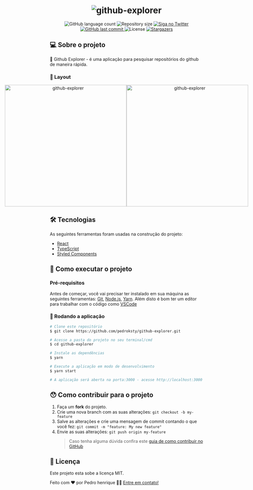 <h1 align="center">
    <img alt="github-explorer" title="github-explorer" src="https://i.imgur.com/tgFNPCm.png" />
</h1>

<p align="center">
  <img alt="GitHub language count" src="https://img.shields.io/github/languages/count/pedroksty/github-explorer?color=%2304D361">

  <img alt="Repository size" src="https://img.shields.io/github/repo-size/pedroksty/github-explorer">

  <a href="https://www.twitter.com/pedroksty/">
    <img alt="Siga no Twitter" src="https://img.shields.io/twitter/url?url=https%3A%2F%2Fgithub.com%2Fpedroksty%2Fnlw1">
  </a>
	
  
  <a href="https://github.com/pedroksty/github-explorer/commits/master">
    <img alt="GitHub last commit" src="https://img.shields.io/github/last-commit/pedroksty/github-explorer">
  </a>

  <img alt="License" src="https://img.shields.io/badge/license-MIT-brightgreen">
   <a href="https://github.com/pedroksty/github-explorer/stargazers">
    <img alt="Stargazers" src="https://img.shields.io/github/stars/pedroksty/github-explorer?style=social">
  </a>
</p>

## 💻 Sobre o projeto

🔎 Github Explorer - é uma aplicação para pesquisar repositórios do github de maneira rápida.

### 🎨 Layout

<p align="center" style="display: flex; align-items: flex-start; justify-content: center;">
  <img alt="github-explorer" title="github-explorer" src="https://i.imgur.com/tgFNPCm.png" width="400px">

  <img alt="github-explorer" title="github-explorer" src="https://i.imgur.com/CgPb7La.png" width="400px">
</p>

## 🛠 Tecnologias

As seguintes ferramentas foram usadas na construção do projeto:

- [React][reactjs]
- [TypeScript][typescript]
- [Styled Components][styled-components]

## 🚀 Como executar o projeto

### Pré-requisitos

Antes de começar, você vai precisar ter instalado em sua máquina as seguintes ferramentas:
[Git](https://git-scm.com), [Node.js][nodejs], [Yarn][yarn].
Além disto é bom ter um editor para trabalhar com o código como [VSCode][vscode]

### 🧭 Rodando a aplicação

```bash
# Clone este repositório
$ git clone https://github.com/pedroksty/github-explorer.git

# Acesse a pasta do projeto no seu terminal/cmd
$ cd github-explorer

# Instale as dependências
$ yarn

# Execute a aplicação em modo de desenvolvimento
$ yarn start

# A aplicação será aberta na porta:3000 - acesse http://localhost:3000
```

## 😯 Como contribuir para o projeto

1. Faça um **fork** do projeto.
2. Crie uma nova branch com as suas alterações: `git checkout -b my-feature`
3. Salve as alterações e crie uma mensagem de commit contando o que você fez: `git commit -m "feature: My new feature"`
4. Envie as suas alterações: `git push origin my-feature`
   > Caso tenha alguma dúvida confira este [guia de como contribuir no GitHub](https://github.com/firstcontributions/first-contributions)

## 📝 Licença

Este projeto esta sobe a licença MIT.

Feito com ❤️ por Pedro henrique 👋🏽 [Entre em contato!](https://www.linkedin.com/in/pedro-henrique-b9541a199/)

[nodejs]: https://nodejs.org/
[typescript]: https://www.typescriptlang.org/
[styled-components]: https://styled-components.com/
[expo]: https://expo.io/
[reactjs]: https://reactjs.org
[rn]: https://facebook.github.io/react-native/
[yarn]: https://yarnpkg.com/
[vscode]: https://code.visualstudio.com/
[vceditconfig]: https://marketplace.visualstudio.com/items?itemName=EditorConfig.EditorConfig
[license]: https://opensource.org/licenses/MIT
[vceslint]: https://marketplace.visualstudio.com/items?itemName=dbaeumer.vscode-eslint
[prettier]: https://marketplace.visualstudio.com/items?itemName=esbenp.prettier-vscode
[rs]: https://rocketseat.com.br
[yarn]: https://yarnpkg.com/getting-started/install

